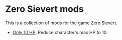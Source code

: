 # Zero Sievert mods

This is a collection of mods for the game Zero Sievert.

* [Only 10 HP](./mods/10hp): Reduce character's max HP to 10.
